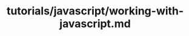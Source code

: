 ---
title: tutorials/javascript/working-with-javascript.md
showAuthorInfo: false
redirect_path: https://kotlinlang.org/docs/working-with-javascript.html
---